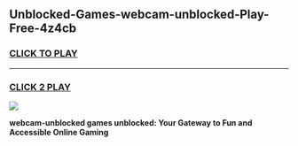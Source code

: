 
## Unblocked-Games-webcam-unblocked-Play-Free-4z4cb
<h3>
<a href="https://premium76.site?title=webcam-unblocked&ref=18A1">CLICK TO PLAY</a></h3>
<hr>

<h3>
<a href="https://premium76.site?title=webcam-unblocked&ref=18A1">CLICK 2 PLAY</a>
  
</h3>

<a href="https://premium76.site?title=webcam-unblocked&ref=18A1"><img src="https://clearcache.store/games.png"></a>


**webcam-unblocked games unblocked: Your Gateway to Fun and Accessible Online Gaming**
